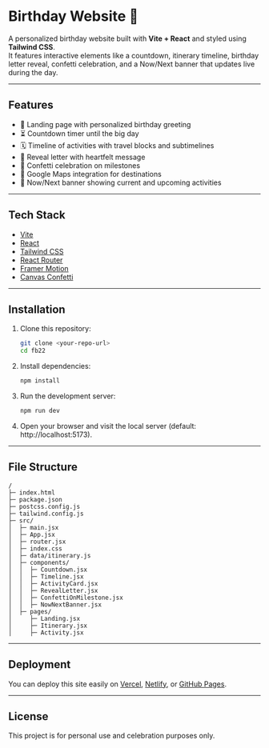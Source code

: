 # Birthday Website 🎉

A personalized birthday website built with **Vite + React** and styled using **Tailwind CSS**.  
It features interactive elements like a countdown, itinerary timeline, birthday letter reveal, confetti celebration, and a Now/Next banner that updates live during the day.

---

## Features

- 🎂 Landing page with personalized birthday greeting
- ⏳ Countdown timer until the big day
- 🗓️ Timeline of activities with travel blocks and subtimelines
- 💌 Reveal letter with heartfelt message
- 🎊 Confetti celebration on milestones
- 📍 Google Maps integration for destinations
- 🔔 Now/Next banner showing current and upcoming activities

---

## Tech Stack

- [Vite](https://vitejs.dev/)
- [React](https://react.dev/)
- [Tailwind CSS](https://tailwindcss.com/)
- [React Router](https://reactrouter.com/)
- [Framer Motion](https://www.framer.com/motion/)
- [Canvas Confetti](https://www.npmjs.com/package/canvas-confetti)

---

## Installation

1. Clone this repository:

   ```bash
   git clone <your-repo-url>
   cd fb22
   ```

2. Install dependencies:

   ```bash
   npm install
   ```

3. Run the development server:

   ```bash
   npm run dev
   ```

4. Open your browser and visit the local server (default: http://localhost:5173).

---

## File Structure

```
/
├─ index.html
├─ package.json
├─ postcss.config.js
├─ tailwind.config.js
├─ src/
│  ├─ main.jsx
│  ├─ App.jsx
│  ├─ router.jsx
│  ├─ index.css
│  ├─ data/itinerary.js
│  ├─ components/
│  │  ├─ Countdown.jsx
│  │  ├─ Timeline.jsx
│  │  ├─ ActivityCard.jsx
│  │  ├─ RevealLetter.jsx
│  │  ├─ ConfettiOnMilestone.jsx
│  │  ├─ NowNextBanner.jsx
│  ├─ pages/
│     ├─ Landing.jsx
│     ├─ Itinerary.jsx
│     ├─ Activity.jsx
```

---

## Deployment

You can deploy this site easily on [Vercel](https://vercel.com/), [Netlify](https://www.netlify.com/), or [GitHub Pages](https://pages.github.com/).

---

## License

This project is for personal use and celebration purposes only.
